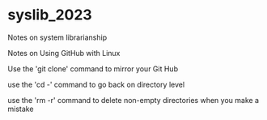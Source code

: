 # syslib_2023

Notes on system librarianship 

Notes on Using GitHub with Linux

Use the 'git clone' command to mirror your Git Hub 

use the 'cd -' command to go back on directory level 

use the 'rm -r' command to delete non-empty directories when you make a mistake

